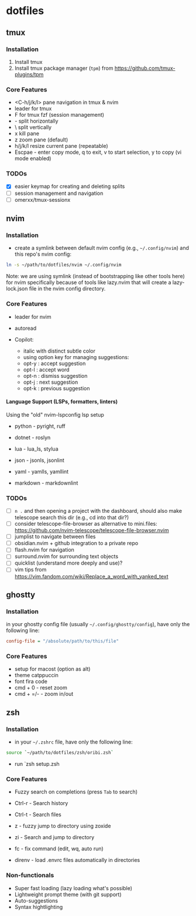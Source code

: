 # dotfiles

## tmux

### Installation

1. Install tmux
2. Install tmux package manager (`tpm`) from https://github.com/tmux-plugins/tpm

### Core Features

- <C-h/j/k/l> pane navigation in tmux & nvim
- <C-a> leader for tmux
- <C-a>F for tmux fzf (session management)
- <C-a>- split horizontally
- <C-a>\ split vertically
- <C-a>x kill pane
- <C-a>z zoom pane (default)
- <C-a>h/j/k/l resize current pane (repeatable)
- <C-a>Escpae - enter copy mode, q to exit, v to start selection, y to copy (vi mode enabled)

### TODOs

- [x] easier keymap for creating and deleting splits
- [ ] session management and navigation
- [ ] omerxx/tmux-sessionx

## nvim

### Installation

- create a symlink between default nvim config (e.g., `~/.config/nvim`) and this repo's nvim config:
```bash
ln -s ~/path/to/dotfiles/nvim ~/.config/nvim
```

Note: we are using symlink (instead of bootstrapping like other tools here) for nvim specifically because of tools like lazy.nvim that will create a lazy-lock.json file in the nvim config directory.

### Core Features

- <space> leader for nvim
- autoread

- Copilot:
    - italic with distinct subtle color
    - using option key for managing suggestions:
    - opt-y : accept suggestion
    - opt-l : accept word
    - opt-n : dismiss suggestion
    - opt-j : next suggestion
    - opt-k : previous suggestion

#### Language Support (LSPs, formatters, linters)
Using the "old" nvim-lspconfig lsp setup

- python - pyright, ruff
- dotnet - roslyn

- lua - lua_ls, stylua
- json - jsonls, jsonlint
- yaml - yamlls, yamllint
- markdown - markdownlint

### TODOs

- [ ] `n .` and then opening a project with the dashboard, should also make telescope search this
      dir (e.g., cd into that dir?)
- [ ] consider telescope-file-browser as alternative to mini.files:
      https://github.com/nvim-telescope/telescope-file-browser.nvim
- [ ] jumplist to navigate between files
- [ ] obsidian.nvim + github integration to a private repo
- [ ] flash.nvim for navigation
- [ ] surround.nvim for surrounding text objects
- [ ] quicklist (understand more deeply and use)?
- [ ] vim tips from https://vim.fandom.com/wiki/Replace_a_word_with_yanked_text

## ghostty

### Installation
in your ghostty config file (usually `~/.config/ghostty/config`), have only the following line:
```ini
config-file = "/absolute/path/to/this/file"
```

### Core Features
- setup for macost (option as alt)
- theme catppuccin
- font fira code
- cmd + 0 - reset zoom
- cmd + =/- - zoom in/out

## zsh

### Installation
- in your `~/.zshrc` file, have only the following line:

```zsh
source `~/path/to/dotfiles/zsh/oribi.zsh`
```

- run `zsh setup.zsh

### Core Features

- Fuzzy search on completions (press `Tab` to search)
- Ctrl-r - Search history
- Ctrl-t - Search files
- z - fuzzy jump to directory using zoxide
- zi - Search and jump to directory

- fc - fix command (edit, wq, auto run)

- direnv - load .envrc files automatically in directories

### Non-functionals

- Super fast loading (lazy loading what's possible)
- Lightweight prompt theme (with git support)
- Auto-suggestions
- Syntax hightlighting

